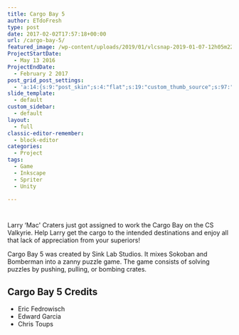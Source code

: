 ```yaml
---
title: Cargo Bay 5
author: ETdoFresh
type: post
date: 2017-02-02T17:57:18+00:00
url: /cargo-bay-5/
featured_image: /wp-content/uploads/2019/01/vlcsnap-2019-01-07-12h05m22s248-1200x675.png
ProjectStartDate:
  - May 13 2016
ProjectEndDate:
  - February 2 2017
post_grid_post_settings:
  - 'a:14:{s:9:"post_skin";s:4:"flat";s:19:"custom_thumb_source";s:97:"https://www.etdofresh.com/wp-content/plugins/post-grid/assets/frontend/css/images/placeholder.png";s:16:"thumb_custom_url";s:0:"";s:17:"font_awesome_icon";s:0:"";s:23:"font_awesome_icon_color";s:0:"";s:22:"font_awesome_icon_size";s:0:"";s:17:"custom_youtube_id";s:0:"";s:15:"custom_vimeo_id";s:0:"";s:21:"custom_dailymotion_id";s:0:"";s:14:"custom_mp3_url";s:0:"";s:20:"custom_soundcloud_id";s:0:"";s:16:"custom_video_MP4";s:0:"";s:16:"custom_video_OGV";s:0:"";s:17:"custom_video_WEBM";s:0:"";}'
slide_template:
  - default
custom_sidebar:
  - default
layout:
  - full
classic-editor-remember:
  - block-editor
categories:
  - Project
tags:
  - Game
  - Inkscape
  - Spriter
  - Unity

---
```

<div class="wp-block-columns has-2-columns">
  <div class="wp-block-column">
    <figure class="wp-block-image"><a href="https://www.etdofresh.com/wp-content/uploads/2019/01/vlcsnap-2019-01-07-12h05m22s248.png"><img src="https://www.etdofresh.com/wp-content/uploads/2019/01/vlcsnap-2019-01-07-12h05m22s248-1024x576.png" alt="" class="wp-image-1457" srcset="http://localhost/wp-content/uploads/2019/01/vlcsnap-2019-01-07-12h05m22s248-1024x576.png 1024w, http://localhost/wp-content/uploads/2019/01/vlcsnap-2019-01-07-12h05m22s248-1080x608.png 1080w, http://localhost/wp-content/uploads/2019/01/vlcsnap-2019-01-07-12h05m22s248-300x169.png 300w, http://localhost/wp-content/uploads/2019/01/vlcsnap-2019-01-07-12h05m22s248-768x432.png 768w, http://localhost/wp-content/uploads/2019/01/vlcsnap-2019-01-07-12h05m22s248-1200x675.png 1200w, http://localhost/wp-content/uploads/2019/01/vlcsnap-2019-01-07-12h05m22s248.png 1920w" sizes="(max-width: 1024px) 100vw, 1024px" /></a></figure>
  </div>
  
  <div class="wp-block-column">
    <figure class="wp-block-image"><a href="https://www.etdofresh.com/wp-content/uploads/2019/01/vlcsnap-2019-01-07-12h06m48s948-1024x576.png"><img src="https://www.etdofresh.com/wp-content/uploads/2019/01/vlcsnap-2019-01-07-12h06m48s948-1024x576.png" alt="" class="wp-image-1458" srcset="http://localhost/wp-content/uploads/2019/01/vlcsnap-2019-01-07-12h06m48s948-1024x576.png 1024w, http://localhost/wp-content/uploads/2019/01/vlcsnap-2019-01-07-12h06m48s948-300x169.png 300w, http://localhost/wp-content/uploads/2019/01/vlcsnap-2019-01-07-12h06m48s948-768x432.png 768w, http://localhost/wp-content/uploads/2019/01/vlcsnap-2019-01-07-12h06m48s948-1200x675.png 1200w, http://localhost/wp-content/uploads/2019/01/vlcsnap-2019-01-07-12h06m48s948.png 1920w" sizes="(max-width: 1024px) 100vw, 1024px" /></a></figure>
  </div>
</div>

Larry &#8216;Mac' Craters just got assigned to work the Cargo Bay on the CS Valkyrie. Help Larry get the cargo to the intended destinations and enjoy all that lack of appreciation from your superiors!

<!--more-->

Cargo Bay 5 was created by Sink Lab Studios. It mixes Sokoban and Bomberman into a zanny puzzle game. The game consists of solving puzzles by pushing, pulling, or bombing crates.

## Cargo Bay 5 Credits

  * Eric Fedrowisch
  * Edward Garcia
  * Chris Toups